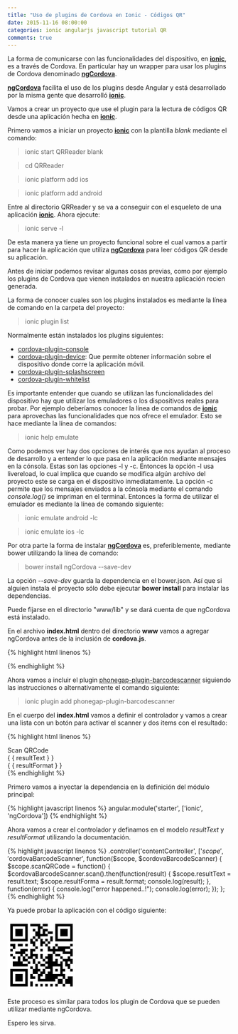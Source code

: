 ```yaml
---
title: "Uso de plugins de Cordova en Ionic - Códigos QR"
date: 2015-11-16 08:00:00
categories: ionic angularjs javascript tutorial QR
comments: true
---
```

La forma de comunicarse con las funcionalidades del dispositivo, en [__ionic__][1], es a través de Cordova. En particular hay un wrapper para usar los plugins de Cordova denominado [__ngCordova__][2].

[__ngCordova__][2] facilita el uso de los plugins desde Angular y está desarrollado por la misma gente que desarrolló [__ionic__][1].

Vamos a crear un proyecto que use el plugin para la lectura de códigos QR desde una aplicación hecha en [__ionic__][1].

Primero vamos a iniciar un proyecto [__ionic__][1] con la plantilla *blank* mediante el comando:

  > ionic start QRReader blank

  > cd QRReader

  > ionic platform add ios 

  > ionic platform add android

Entre al directorio QRReader y se va a conseguir con el esqueleto de una aplicación [__ionic__][1]. Ahora ejecute:

  > ionic serve -l

De esta manera ya tiene un proyecto funcional sobre el cual vamos a partir para hacer la aplicación que utiliza [__ngCordova__][2] para leer códigos QR desde su aplicación.

Antes de iniciar podemos revisar algunas cosas previas, como por ejemplo los plugins de Cordova que vienen instalados en nuestra aplicación recien generada.

La forma de conocer cuales son los plugins instalados es mediante la línea de comando en la carpeta del proyecto:

  > ionic plugin list

Normalmente están instalados los plugins siguientes:

- [cordova-plugin-console][3]
- [cordova-plugin-device][4]: Que permite obtener información sobre el dispositivo donde corre la aplicación móvil.
- [cordova-plugin-splashscreen][5]
- [cordova-plugin-whitelist][6]

Es importante entender que cuando se utilizan las funcionalidades del dispositivo hay que utilizar los emuladores o los dispositivos reales para probar. Por ejemplo deberíamos conocer la línea de comandos de [__ionic__][1] para aprovechas las funcionalidades que nos ofrece el emulador. Esto se hace mediante la línea de comandos:

  > ionic help emulate

Como podemos ver hay dos opciones de interés que nos ayudan al proceso de desarrollo y a entender lo que pasa en la aplicación mediante mensajes en la cónsola. Estas son las opciones -l y -c. Entonces la opción -l usa livereload, lo cual implica que cuando se modifica algún archivo del proyecto este se carga en el dispositivo inmediatamente. La opción -c permite que los mensajes enviados a la cónsola mediante el comando *console.log()* se impriman en el terminal. Entonces la forma de utilizar el emulador es mediante la línea de comando siguiente:

  > ionic emulate android -lc

  > ionic emulate ios -lc

Por otra parte la forma de instalar [__ngCordova__][2] es, preferiblemente, mediante bower utilizando la línea de comando:

  > bower install ngCordova --save-dev

La opción *--save-dev* guarda la dependencia en el bower.json. Así que si alguien instala el proyecto sólo debe ejecutar __bower install__ para instalar las dependencias.

Puede fijarse en el directorio "www/lib" y se dará cuenta de que ngCordova está instalado.

En el archivo __index.html__ dentro del directorio __www__ vamos a agregar ngCordova antes de la inclusión de __cordova.js__.

{% highlight html linenos %}
<script src="lib/ngCordova/dist/ng-cordova.min.js"></script>
<script src="cordova.js"></script>
{% endhighlight %}

Ahora vamos a incluir el plugin [phonegap-plugin-barcodescanner][7] siguiendo las instrucciones o alternativamente el comando siguiente:

  > ionic plugin add phonegap-plugin-barcodescanner

En el cuerpo del __index.html__ vamos a definir el controlador y vamos a crear una lista con un botón para activar el scanner y dos items con el resultado:

{% highlight html linenos %}
<ion-content ng-controller="contentController">
  <div class="list">
    <div class="item" ng-click="scanQRCode()">
      Scan QRCode
    </div>
    <div class="item">
      { { resultText } }
    </div>
    <div class="item">
      { { resultFormat } }
    </div>
  </div>
</ion-content>
{% endhighlight %}

Primero vamos a inyectar la dependencia en la definición del módulo principal:

{% highlight javascript linenos %}
angular.module('starter', ['ionic', 'ngCordova'])
{% endhighlight %}

Ahora vamos a crear el controlador y definamos en el modelo *resultText* y *resultFormat* utilizando la documentación.

{% highlight javascript linenos %}
.controller('contentController', ['$scope','$cordovaBarcodeScanner', function($scope, $cordovaBarcodeScanner) {
  $scope.scanQRCode = function()  {
    $cordovaBarcodeScanner.scan().then(function(result) {
      $scope.resultText = result.text;
      $scope.resultForma = result.format;
      console.log(result);
    }, function(error) {
      console.log("error happened..!");
      console.log(error);
    });
  };
{% endhighlight %}

Ya puede probar la aplicación con el código siguiente:

<img src="/assets/img/qrcode.png">

Este proceso es similar para todos los plugin de Cordova que se pueden utilizar mediante ngCordova.

Espero les sirva.

[1]: http://ionicframework.com/ "ionic Framework"
[2]: http://ngcordova.com/ "ngCordova"
[3]: https://github.com/apache/cordova-plugin-console "cordova-plugin-console"
[4]: http://ngcordova.com/docs/plugins/device/ "cordova-plugin-device"
[5]: http://ngcordova.com/docs/plugins/splashscreen/ "cordova-plugin-splashscreen"
[6]: https://www.npmjs.com/package/cordova-plugin-whitelist "cordova-plugin-whitelist"
[7]: https://github.com/phonegap/phonegap-plugin-barcodescanner "phonegap-plugin-barcodescanner"
[8]: https://cordova.apache.org/plugins/ "listado de plugins"